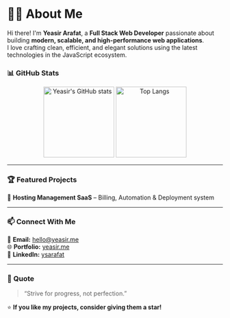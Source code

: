 # 🧑‍💻 About Me

Hi there! I'm **Yeasir Arafat**, a **Full Stack Web Developer** passionate about building **modern, scalable, and high-performance web applications**.  
I love crafting clean, efficient, and elegant solutions using the latest technologies in the JavaScript ecosystem.

### 📊 GitHub Stats  

<p align="center">
  <img 
    src="https://github-readme-stats.vercel.app/api?username=YSARAFAT&show_icons=true&theme=radical" 
    alt="Yeasir's GitHub stats" 
    height="165"
  />
  <img 
    src="https://github-readme-stats.vercel.app/api/top-langs/?username=YSARAFAT&layout=compact&theme=radical" 
    alt="Top Langs" 
    height="165"
  />
</p>

---

### 🏆 Featured Projects  
🔹 **Hosting Management SaaS** – Billing, Automation & Deployment system  

---

### 📫 Connect With Me  
📧 **Email:** hello@yeasir.me  
🌐 **Portfolio:** [yeasir.me](https://yeasir.me)  
💼 **LinkedIn:** [ysarafat](https://linkedin.com/in/ysaraafat)

---

### 💬 Quote  
> “Strive for progress, not perfection.”  

⭐ **If you like my projects, consider giving them a star!**
